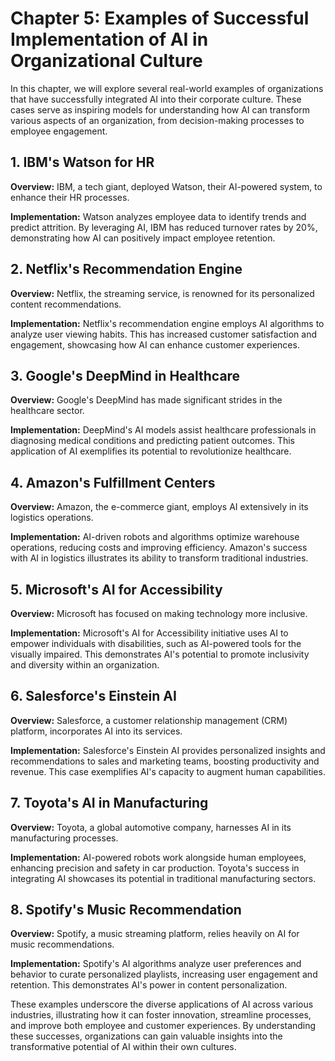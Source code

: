 Chapter 5: Examples of Successful Implementation of AI in Organizational Culture
================================================================================

In this chapter, we will explore several real-world examples of organizations that have successfully integrated AI into their corporate culture. These cases serve as inspiring models for understanding how AI can transform various aspects of an organization, from decision-making processes to employee engagement.

**1. IBM's Watson for HR**
--------------------------

**Overview:** IBM, a tech giant, deployed Watson, their AI-powered system, to enhance their HR processes.

**Implementation:** Watson analyzes employee data to identify trends and predict attrition. By leveraging AI, IBM has reduced turnover rates by 20%, demonstrating how AI can positively impact employee retention.

**2. Netflix's Recommendation Engine**
--------------------------------------

**Overview:** Netflix, the streaming service, is renowned for its personalized content recommendations.

**Implementation:** Netflix's recommendation engine employs AI algorithms to analyze user viewing habits. This has increased customer satisfaction and engagement, showcasing how AI can enhance customer experiences.

**3. Google's DeepMind in Healthcare**
--------------------------------------

**Overview:** Google's DeepMind has made significant strides in the healthcare sector.

**Implementation:** DeepMind's AI models assist healthcare professionals in diagnosing medical conditions and predicting patient outcomes. This application of AI exemplifies its potential to revolutionize healthcare.

**4. Amazon's Fulfillment Centers**
-----------------------------------

**Overview:** Amazon, the e-commerce giant, employs AI extensively in its logistics operations.

**Implementation:** AI-driven robots and algorithms optimize warehouse operations, reducing costs and improving efficiency. Amazon's success with AI in logistics illustrates its ability to transform traditional industries.

**5. Microsoft's AI for Accessibility**
---------------------------------------

**Overview:** Microsoft has focused on making technology more inclusive.

**Implementation:** Microsoft's AI for Accessibility initiative uses AI to empower individuals with disabilities, such as AI-powered tools for the visually impaired. This demonstrates AI's potential to promote inclusivity and diversity within an organization.

**6. Salesforce's Einstein AI**
-------------------------------

**Overview:** Salesforce, a customer relationship management (CRM) platform, incorporates AI into its services.

**Implementation:** Salesforce's Einstein AI provides personalized insights and recommendations to sales and marketing teams, boosting productivity and revenue. This case exemplifies AI's capacity to augment human capabilities.

**7. Toyota's AI in Manufacturing**
-----------------------------------

**Overview:** Toyota, a global automotive company, harnesses AI in its manufacturing processes.

**Implementation:** AI-powered robots work alongside human employees, enhancing precision and safety in car production. Toyota's success in integrating AI showcases its potential in traditional manufacturing sectors.

**8. Spotify's Music Recommendation**
-------------------------------------

**Overview:** Spotify, a music streaming platform, relies heavily on AI for music recommendations.

**Implementation:** Spotify's AI algorithms analyze user preferences and behavior to curate personalized playlists, increasing user engagement and retention. This demonstrates AI's power in content personalization.

These examples underscore the diverse applications of AI across various industries, illustrating how it can foster innovation, streamline processes, and improve both employee and customer experiences. By understanding these successes, organizations can gain valuable insights into the transformative potential of AI within their own cultures.
